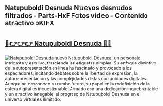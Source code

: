 ## Natupuboldi Desnuda N𝚞𝚎vos desn𝚞dos filtr𝚊dos - Parts-HxF F𝚘tos vid𝚎o - C𝚘ntenido atr𝚊ctivo bKlFX

# <h2><a href="http://mbcu0d.tromn.icu/?c=Natupuboldi+Desnuda">🔗👉👉👉 Natupuboldi Desnuda 🔗🔗</a></h2>

[![Natupuboldi Desnuda nuevo](https://i.imgur.com/pEAQMta.gif)](http://mbcu0d.tromn.icu/?c=Natupuboldi+Desnuda)
Natupuboldi Desnuda, un personaje intrigante y esquivo, trasciende las etiquetas simples. Su enfoque distintivo de la autopresentación en línea ha fascinado y provocado a los espectadores, incitando debates sobre la libertad de expresión, la autorrepresentación y las complejidades de las comunidades digitales. Aunque se desconoce su rumbo futuro, su papel en la redefinición de la esfera digital es incuestionable. Armado con una dedicación inquebrantable y un atractivo innegable, el progreso de Natupuboldi Desnuda en el universo virtual es ilimitado.
